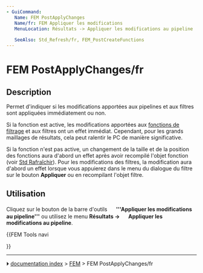 ```yaml
---
- GuiCommand:
   Name: FEM PostApplyChanges
   Name/fr: FEM Appliquer les modifications
   MenuLocation: Résultats -> Appliquer les modifications au pipeline
   
   SeeAlso: Std_Refresh/fr, FEM_PostCreateFunctions
---
```


# FEM PostApplyChanges/fr

## Description

Permet d\'indiquer si les modifications apportées aux pipelines et aux filtres sont appliquées immédiatement ou non.

Si la fonction est active, les modifications apportées aux [fonctions de filtrage](FEM_PostCreateFunctions/fr.md) et aux filtres ont un effet immédiat. Cependant, pour les grands maillages de résultats, cela peut ralentir le PC de manière significative.

Si la fonction n\'est pas active, un changement de la taille et de la position des fonctions aura d\'abord un effet après avoir recompilé l\'objet fonction (voir [Std Rafraîchir](Std_Refresh/fr.md)). Pour les modifications des filtres, la modification aura d\'abord un effet lorsque vous appuierez dans le menu du dialogue du filtre sur le bouton **Appliquer** ou en recompilant l\'objet filtre.



## Utilisation

Cliquez sur le bouton de la barre d\'outils **<img src="images/FEM_PostApplyChanges.svg" width=16px> '''Appliquer les modifications au pipeline'''** ou utilisez le menu **Résultats → <img src="images/FEM_PostApplyChanges.svg" width=16px> Appliquer les modifications au pipeline**.





{{FEM Tools navi

}}



---
⏵ [documentation index](../README.md) > [FEM](Category_FEM.md) > FEM PostApplyChanges/fr
